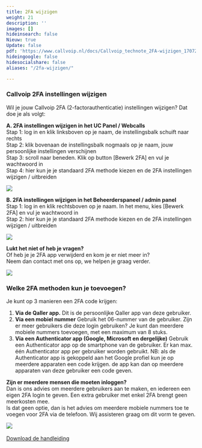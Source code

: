 ```yaml
---
title: 2FA wijzigen
weight: 21
description: ''
images: []
hideinsearch: false
Nieuw: true
Update: false
pdf: 'https://www.callvoip.nl/docs/Callvoip_technote_2FA-wijzigen_170723MT.pdf'
hideingoogle: false
hidesocialshare: false
aliases: "/2fa-wijzigen/"

---
```

<h3>Callvoip 2FA instellingen wijzigen</h3>

Wil je jouw Callvoip 2FA (2-factorauthenticatie) instellingen wijzigen?
Dat doe je als volgt:

**A. 2FA instellingen wijzigen in het UC Panel / Webcalls** <br>
Stap 1: log in en klik linksboven op je naam, de instellingsbalk schuift naar rechts<br>
Stap 2: klik bovenaan de instellingsbalk nogmaals op je naam, jouw persoonlijke instellingen verschijnen<br>
Stap 3: scroll naar beneden. Klik op button \[Bewerk 2FA] en vul je wachtwoord in<br>
Stap 4: hier kun je je standaard 2FA methode kiezen en de 2FA instellingen wijzigen / uitbreiden<br>

<img src="https://res.cloudinary.com/callvoip/image/upload/v1689604642/2fa-1.png">



**B. 2FA instellingen wijzigen in het Beheerderspaneel / admin panel** <br>
Stap 1: log in en klik rechtsboven op je naam. In het menu, kies \[Bewerk 2FA] en vul je wachtwoord in<br>
Stap 2: hier kun je je standaard 2FA methode kiezen en de 2FA instellingen wijzigen / uitbreiden<br>

<img src="https://res.cloudinary.com/callvoip/image/upload/v1689604642/2fa-2.png">




**Lukt het niet of heb je vragen?** <br>
Of heb je je 2FA app verwijderd en kom je er niet meer in?<br>
Neem dan contact met ons op, we helpen je graag verder.<br>

<img src="https://res.cloudinary.com/callvoip/image/upload/v1689604642/2fa-3.png">






<h3>Welke 2FA methoden kun je toevoegen?</h3>

Je kunt op 3 manieren een 2FA code krijgen:

1. **Via de Qaller app.**
   Dit is de persoonlijke Qaller app van deze gebruiker.
2. **Via een mobiel nummer**
   Gebruik het 06-nummer van de gebruiker. Zijn er meer gebruikers die deze login gebruiken?
   Je kunt dan meerdere mobiele nummers toevoegen, met een maximum van 8 stuks.
3. **Via een Authenticator app (Google, Microsoft en dergelijke)**
   Gebruik een Authenticator app op de smartphone van de gebruiker.
   Er kan max. één Authenticator app per gebruiker worden gebruikt.
   NB: als de Authenticator app is gekoppeld aan het Google profiel kun je op meerdere apparaten
   een code krijgen. de app kan dan op meerdere apparaten van deze gebruiker een code geven.



**Zijn er meerdere mensen die moeten inloggen?** <br>
Dan is ons advies om meerdere gebruikers aan te maken, en iedereen een eigen 2FA login te geven. Een extra gebruiker met enkel 2FA brengt geen meerkosten mee.<br>
Is dat geen optie, dan is het advies om meerdere mobiele nummers toe te voegen voor 2FA via de telefoon. Wij assisteren graag om dit vorm te geven.

<img src="https://res.cloudinary.com/callvoip/image/upload/v1689604642/2fa-4.png">
<br><br><a href="https://www.callvoip.nl/docs/Callvoip_technote_2FA-wijzigen_170723MT.pdf" class="button" target="_blank">Download de handleiding</a>
